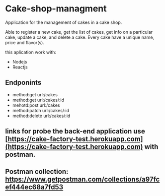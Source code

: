 # Cake-shop-managment
Application for the management of cakes in a cake shop.

Able to register a new cake, get the list of cakes, get info on a particular cake, update a cake, and delete a cake. 
Every cake have a unique name, price and flavor(s). 

this aplication work with:
- Nodejs
- Reactjs

## Endponints

- method:get url:/cakes
- method:get url:/cakes/:id
- mehotd:post url:/cakes
- method:patch url:/cakes/:id
- method:delete url:/cakes/:id

## links for probe the back-end application use [https://cake-factory-test.herokuapp.com](https://cake-factory-test.herokuapp.com) with postman.

## Postman collection: https://www.getpostman.com/collections/a97fcef444ec68a7fd53
